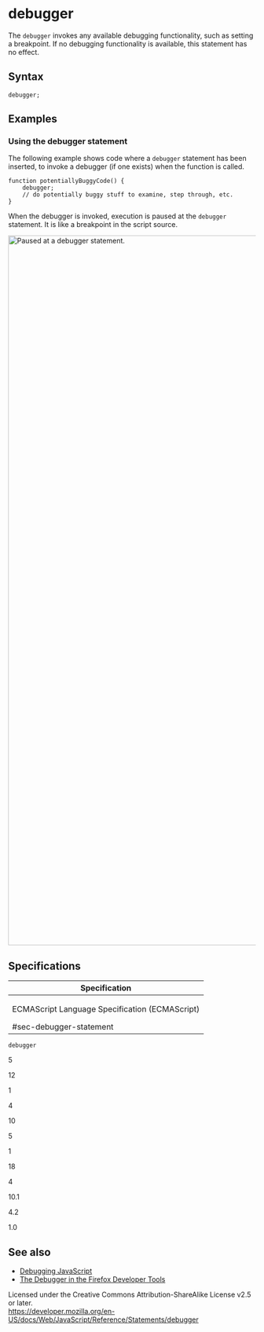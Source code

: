 debugger
========

The `debugger` invokes any available debugging functionality, such as setting a breakpoint. If no debugging functionality is available, this statement has no effect.

Syntax
------

    debugger;

Examples
--------

### Using the debugger statement

The following example shows code where a `debugger` statement has been inserted, to invoke a debugger (if one exists) when the function is called.

    function potentiallyBuggyCode() {
        debugger;
        // do potentially buggy stuff to examine, step through, etc.
    }

When the debugger is invoked, execution is paused at the `debugger` statement. It is like a breakpoint in the script source.

[<img src="https://developer.mozilla.org/en-US/docs/Web/JavaScript/Reference/Statements/debugger/screen_shot_2014-02-07_at_9.14.35_am.png" alt="Paused at a debugger statement." width="2730" height="1446" />](https://mdn.mozillademos.org/files/6963/Screen%20Shot%202014-02-07%20at%209.14.35%20AM.png)

Specifications
--------------

<table><colgroup><col style="width: 100%" /></colgroup><thead><tr class="header"><th>Specification</th></tr></thead><tbody><tr class="odd"><td><p>ECMAScript Language Specification (ECMAScript)<br />
</p><span class="small">#sec-debugger-statement</span></td></tr></tbody></table>

`debugger`

5

12

1

4

10

5

1

18

4

10.1

4.2

1.0

See also
--------

-   [Debugging JavaScript](https://developer.mozilla.org/en-US/docs/Mozilla/Debugging/Debugging_JavaScript)
-   [The Debugger in the Firefox Developer Tools](https://developer.mozilla.org/en-US/docs/Tools/Debugger)

Licensed under the Creative Commons Attribution-ShareAlike License v2.5 or later.  
<a href="https://developer.mozilla.org/en-US/docs/Web/JavaScript/Reference/Statements/debugger" class="_attribution-link">https://developer.mozilla.org/en-US/docs/Web/JavaScript/Reference/Statements/debugger</a>
